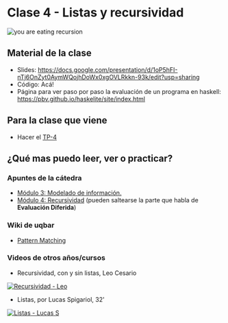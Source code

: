 # Clase 4 - Listas y recursividad

![you are eating recursion](https://images-cdn.9gag.com/photo/aGjD96n_700b.jpg)

## Material de la clase

- Slides: https://docs.google.com/presentation/d/1oP5hFI-nTj6OnZyt0AymWQojhDoWx0xgOVLRkkn-93k/edit?usp=sharing
- Código: Acá!
- Página para ver paso por paso la evaluación de un programa en haskell:
https://pbv.github.io/haskelite/site/index.html

## Para la clase que viene

- Hacer el [TP-4](https://classroom.github.com/a/jGntrckY)

## ¿Qué mas puedo leer, ver o practicar?

### Apuntes de la cátedra

- [Módulo 3: Modelado de información.](https://drive.google.com/open?id=11C2UAbP70dP7sTID-ZxJm_a-5ypKxQUEuZr6GVk5yFI)
- [Módulo 4: Recursividad](https://docs.google.com/document/d/1JOlRcFZ7Ehm9gx_wH77MkhvObcyKS7Wqo4Sm8joMJBM/edit) (pueden saltearse la parte que habla de **Evaluación Diferida**)

### Wiki de uqbar

- [Pattern Matching](https://wiki.uqbar.org/wiki/articles/pattern-matching-en-haskell.html)

### Videos de otros años/cursos

- Recursividad, con y sin listas, Leo Cesario

[![Recursividad - Leo](https://img.youtube.com/vi/zR4XVIpKnZg/0.jpg)](https://youtu.be/zR4XVIpKnZg "Recursividad - Leo")

- Listas, por Lucas Spigariol, 32'

[![Listas - Lucas S](https://img.youtube.com/vi/HRBtsachj98/0.jpg)](https://youtu.be/HRBtsachj98 "Listas - Lucas S")
